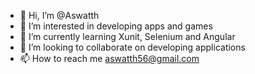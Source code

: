 - 👋 Hi, I’m @Aswatth
- 👀 I’m interested in developing apps and games
- 🌱 I’m currently learning Xunit, Selenium and Angular
- 💞️ I’m looking to collaborate on developing applications
- 📫 How to reach me aswatth56@gmail.com

<!---
Aswatth/Aswatth is a ✨ special ✨ repository because its `README.md` (this file) appears on your GitHub profile.
You can click the Preview link to take a look at your changes.
--->
